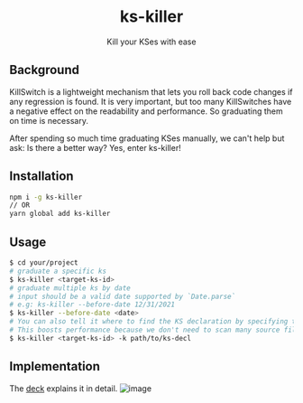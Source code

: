 <h1 align="center">ks-killer</h1>
<p align="center">Kill your KSes with ease</p>

## Background

KillSwitch is a lightweight mechanism that lets you roll back code changes if any regression is found. It is very important, but too many KillSwitches have a negative effect on the readability and performance. So graduating them on time is necessary.

After spending so much time graduating KSes manually, we can't help but ask: Is there a better way? Yes, enter ks-killer!

## Installation

```bash
npm i -g ks-killer
// OR
yarn global add ks-killer
```

## Usage

```bash
$ cd your/project
# graduate a specific ks
$ ks-killer <target-ks-id>
# graduate multiple ks by date
# input should be a valid date supported by `Date.parse`
# e.g: ks-killer --before-date 12/31/2021
$ ks-killer --before-date <date>
# You can also tell it where to find the KS declaration by specifying the -k or -p flag.
# This boosts performance because we don't need to scan many source files just to find the declaration.
$ ks-killer <target-ks-id> -k path/to/ks-decl
```

## Implementation

The [deck](https://slides.com/sixianli/ks-killer) explains it in detail.
![image](https://user-images.githubusercontent.com/43892874/147040023-d6540028-b008-46f5-b24c-7882a9725c75.png)
